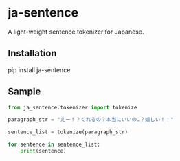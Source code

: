 # ja-sentence

A light-weight sentence tokenizer for Japanese.

## Installation

pip install ja-sentence

## Sample

```python
from ja_sentence.tokenizer import tokenize

paragraph_str = "えー！？くれるの？本当にいいの…？嬉しい！！"

sentence_list = tokenize(paragraph_str)

for sentence in sentence_list:
	print(sentence)
```

